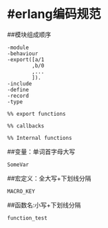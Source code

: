 #erlang编码规范
====
##模块组成顺序

	-module
	-behaviour
	-export([a/1
			,b/0
			,...
			]).
	-include
	-define
	-record
	-type
	
	%% export functions
	
	%% callbacks
	
	%% Internal functions

##变量：单词首字母大写

	SomeVar

##宏定义：全大写+下划线分隔

	MACRO_KEY
	
##函数名:小写+下划线分隔

	function_test	

	